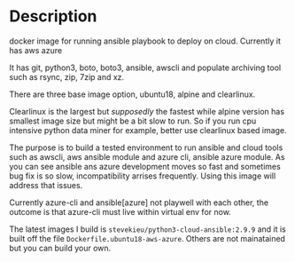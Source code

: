 # Description

docker image for running ansible playbook to deploy on cloud. Currently it has aws azure

It has git, python3, boto, boto3, ansible, awscli and populate archiving tool such as rsync, zip, 7zip and xz.

There are three base image option, ubuntu18, alpine and clearlinux. 

Clearlinux is the largest but *supposedly* the fastest while alpine version has smallest image size but might be a bit slow to run. So if you run cpu intensive python data miner for example, better use clearlinux based image.

The purpose is to build a tested environment to run ansible and cloud tools such as awscli, aws ansible module and azure cli, ansible azure module. As you can see ansible ans azure development moves so fast and sometimes bug fix is so slow, incompatibility arrises frequently. Using this image will address that issues.

Currently azure-cli and ansible[azure] not playwell with each other, the outcome is that azure-cli must live within virtual env for now.

The latest images I build is `stevekieu/python3-cloud-ansible:2.9.9` and it is built off the file `Dockerfile.ubuntu18-aws-azure`. Others are not mainatained but you can build your own.
